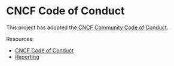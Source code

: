 # CNCF Code of Conduct

This project has adopted the [CNCF Community Code of Conduct](https://github.com/cncf/foundation/blob/main/code-of-conduct.md).

Resources:

- [CNCF Code of Conduct](https://github.com/cncf/foundation/blob/main/code-of-conduct.md)
- [Reporting](https://github.com/cncf/foundation/blob/main/code-of-conduct.md)
